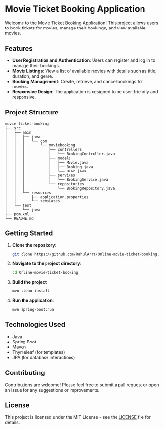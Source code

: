 # Movie Ticket Booking Application

Welcome to the Movie Ticket Booking Application! This project allows users to book tickets for movies, manage their bookings, and view available movies.

## Features

- **User Registration and Authentication**: Users can register and log in to manage their bookings.
- **Movie Listings**: View a list of available movies with details such as title, duration, and genre.
- **Booking Management**: Create, retrieve, and cancel bookings for movies.
- **Responsive Design**: The application is designed to be user-friendly and responsive.

## Project Structure

```
movie-ticket-booking
├── src
│   ├── main
│   │   ├── java
│   │   │   └── com
│   │   │       └── moviebooking
│   │   │           ├── controllers
│   │   │           │   └── BookingController.java
│   │   │           ├── models
│   │   │           │   ├── Movie.java
│   │   │           │   ├── Booking.java
│   │   │           │   └── User.java
│   │   │           ├── services
│   │   │           │   └── BookingService.java
│   │   │           └── repositories
│   │   │               └── BookingRepository.java
│   │   └── resources
│   │       ├── application.properties
│   │       └── templates
│   └── test
│       └── java
├── pom.xml
└── README.md
```

## Getting Started

1. **Clone the repository**:
   ```bash
   git clone https://github.com/RahulArra/Online-movie-ticket-booking.git
   ```

2. **Navigate to the project directory**:
   ```bash
   cd Online-movie-ticket-booking
   ```

3. **Build the project**:
   ```bash
   mvn clean install
   ```

4. **Run the application**:
   ```bash
   mvn spring-boot:run
   ```

## Technologies Used

- Java
- Spring Boot
- Maven
- Thymeleaf (for templates)
- JPA (for database interactions)

## Contributing

Contributions are welcome! Please feel free to submit a pull request or open an issue for any suggestions or improvements.

## License

This project is licensed under the MIT License - see the [LICENSE](LICENSE) file for details.